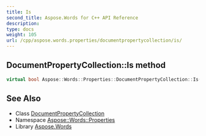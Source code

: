 ```yaml
---
title: Is
second_title: Aspose.Words for C++ API Reference
description: 
type: docs
weight: 105
url: /cpp/aspose.words.properties/documentpropertycollection/is/
---
```

## DocumentPropertyCollection::Is method




```cpp
virtual bool Aspose::Words::Properties::DocumentPropertyCollection::Is(const System::TypeInfo &target) const override
```

## See Also

* Class [DocumentPropertyCollection](../)
* Namespace [Aspose::Words::Properties](../../)
* Library [Aspose.Words](../../../)

